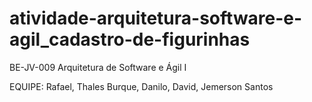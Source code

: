 # atividade-arquitetura-software-e-agil_cadastro-de-figurinhas
BE-JV-009 Arquitetura de Software e Ágil I

EQUIPE:
Rafael, Thales Burque, Danilo, David, Jemerson Santos
